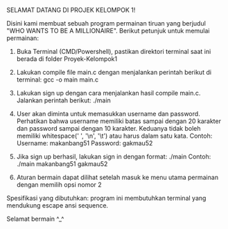SELAMAT DATANG DI PROJEK KELOMPOK 1!

Disini kami membuat sebuah program permainan tiruan yang berjudul "WHO WANTS TO BE A MILLIONAIRE". Berikut petunjuk untuk memulai permainan:

1. Buka Terminal (CMD/Powershell), pastikan direktori terminal saat ini berada di folder Proyek-Kelompok1

2. Lakukan compile file main.c dengan menjalankan perintah berikut di terminal: gcc -o main main.c

3. Lakukan sign up dengan cara menjalankan hasil compile main.c. Jalankan perintah berikut: ./main

4. User akan diminta untuk memasukkan username dan password. Perhatikan bahwa username memiliki batas sampai dengan 20 karakter dan password sampai dengan 10 karakter. Keduanya tidak boleh memiliki whitespace(' ', '\n', '\t') atau harus dalam satu kata. Contoh:
Username: makanbang51
Password: gakmau52

5. Jika sign up berhasil, lakukan sign in dengan format: ./main <username> <password>
Contoh: ./main makanbang51 gakmau52

6. Aturan bermain dapat dilihat setelah masuk ke menu utama permainan dengan memilih opsi nomor 2

Spesifikasi yang dibutuhkan:
program ini membutuhkan terminal yang mendukung escape ansi sequence.

Selamat bermain ^_^
